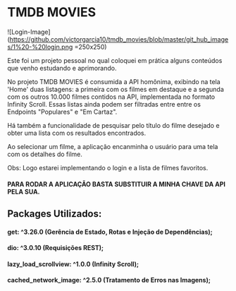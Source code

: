 # TMDB MOVIES


![Login-Image](https://github.com/victorgarcia10/tmdb_movies/blob/master/git_hub_images/1%20-%20login.png =250x250)

Este foi um projeto pessoal no qual coloquei em prática alguns conteúdos que venho estudando e aprimorando.


No projeto TMDB MOVIES é consumida a API homônima, exibindo na tela 'Home' duas listagens: a primeira com os filmes em destaque e a segunda com os outros 10.000 filmes contidos na API, implementada no formato Infinity Scroll. Essas listas ainda podem ser filtradas entre entre os Endpoints "Populares" e "Em Cartaz".


Há também a funcionalidade de pesquisar pelo título do filme desejado e obter uma lista com os resultados encontrados.


Ao selecionar um filme, a aplicação encanminha o usuário para uma tela com os detalhes do filme.


Obs: Logo estarei implementando o login e a lista de filmes favoritos.



#### PARA RODAR A APLICAÇÃO BASTA SUBSTITUIR A MINHA CHAVE DA API PELA SUA.


## Packages Utilizados:

#### get: ^3.26.0 (Gerência de Estado, Rotas e Injeção de Dependências);

#### dio: ^3.0.10 (Requisições REST);

#### lazy_load_scrollview: ^1.0.0 (Infinity Scroll);

#### cached_network_image: ^2.5.0 (Tratamento de Erros nas Imagens);



